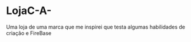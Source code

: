 # LojaC-A-
Uma loja de uma marca que me inspirei que testa algumas habilidades de criação e FireBase
